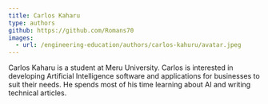 ```yaml
---
title: Carlos Kaharu
type: authors
github: https://github.com/Romans70
images:
  - url: /engineering-education/authors/carlos-kahuru/avatar.jpeg 
---
```

Carlos Kaharu is a student at Meru University. Carlos is interested in developing Artificial Intelligence software and applications for businesses to suit their needs. He spends most of his time learning about AI and writing technical articles.

